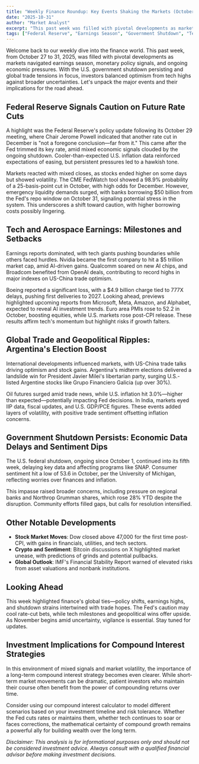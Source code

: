 ```yaml
---
title: "Weekly Finance Roundup: Key Events Shaking the Markets (October 27-31, 2025)"
date: "2025-10-31"
author: "Market Analyst"
excerpt: "This past week was filled with pivotal developments as markets navigated earnings season, monetary policy signals, and ongoing economic pressures. With the U.S. government shutdown persisting and global trade tensions in focus, investors balanced optimism from tech highs against broader uncertainties."
tags: ["Federal Reserve", "Earnings Season", "Government Shutdown", "Tech Stocks", "Global Trade"]
---
```


Welcome back to our weekly dive into the finance world. This past week, from October 27 to 31, 2025, was filled with pivotal developments as markets navigated earnings season, monetary policy signals, and ongoing economic pressures. With the U.S. government shutdown persisting and global trade tensions in focus, investors balanced optimism from tech highs against broader uncertainties. Let's unpack the major events and their implications for the road ahead.

## Federal Reserve Signals Caution on Future Rate Cuts

A highlight was the Federal Reserve's policy update following its October 29 meeting, where Chair Jerome Powell indicated that another rate cut in December is "not a foregone conclusion—far from it." This came after the Fed trimmed its key rate, amid mixed economic signals clouded by the ongoing shutdown. Cooler-than-expected U.S. inflation data reinforced expectations of easing, but persistent pressures led to a hawkish tone.

Markets reacted with mixed closes, as stocks ended higher on some days but showed volatility. The CME FedWatch tool showed a 98.9% probability of a 25-basis-point cut in October, with high odds for December. However, emergency liquidity demands surged, with banks borrowing $50 billion from the Fed's repo window on October 31, signaling potential stress in the system. This underscores a shift toward caution, with higher borrowing costs possibly lingering.

## Tech and Aerospace Earnings: Milestones and Setbacks

Earnings reports dominated, with tech giants pushing boundaries while others faced hurdles. Nvidia became the first company to hit a $5 trillion market cap, amid AI-driven gains. Qualcomm soared on new AI chips, and Broadcom benefited from OpenAI deals, contributing to record highs in major indexes on US-China trade optimism.

Boeing reported a significant loss, with a $4.9 billion charge tied to 777X delays, pushing first deliveries to 2027. Looking ahead, previews highlighted upcoming reports from Microsoft, Meta, Amazon, and Alphabet, expected to reveal AI investment trends. Euro area PMIs rose to 52.2 in October, boosting equities, while U.S. markets rose post-CPI release. These results affirm tech's momentum but highlight risks if growth falters.

## Global Trade and Geopolitical Ripples: Argentina's Election Boost

International developments influenced markets, with US-China trade talks driving optimism and stock gains. Argentina's midterm elections delivered a landslide win for President Javier Milei's libertarian party, surging U.S.-listed Argentine stocks like Grupo Financiero Galicia (up over 30%).

Oil futures surged amid trade news, while U.S. inflation hit 3.0%—higher than expected—potentially impacting Fed decisions. In India, markets eyed IIP data, fiscal updates, and U.S. GDP/PCE figures. These events added layers of volatility, with positive trade sentiment offsetting inflation concerns.

## Government Shutdown Persists: Economic Data Delays and Sentiment Dips

The U.S. federal shutdown, ongoing since October 1, continued into its fifth week, delaying key data and affecting programs like SNAP. Consumer sentiment hit a low of 53.6 in October, per the University of Michigan, reflecting worries over finances and inflation.

This impasse raised broader concerns, including pressure on regional banks and Northrop Grumman shares, which rose 28% YTD despite the disruption. Community efforts filled gaps, but calls for resolution intensified.

## Other Notable Developments

- **Stock Market Moves**: Dow closed above 47,000 for the first time post-CPI, with gains in financials, utilities, and tech sectors.
- **Crypto and Sentiment**: Bitcoin discussions on X highlighted market unease, with predictions of grinds and potential pullbacks.
- **Global Outlook**: IMF's Financial Stability Report warned of elevated risks from asset valuations and nonbank institutions.

## Looking Ahead

This week highlighted finance's global ties—policy shifts, earnings highs, and shutdown strains intertwined with trade hopes. The Fed's caution may cool rate-cut bets, while tech milestones and geopolitical wins offer upside. As November begins amid uncertainty, vigilance is essential. Stay tuned for updates.

## Investment Implications for Compound Interest Strategies

In this environment of mixed signals and market volatility, the importance of a long-term compound interest strategy becomes even clearer. While short-term market movements can be dramatic, patient investors who maintain their course often benefit from the power of compounding returns over time.

Consider using our compound interest calculator to model different scenarios based on your investment timeline and risk tolerance. Whether the Fed cuts rates or maintains them, whether tech continues to soar or faces corrections, the mathematical certainty of compound growth remains a powerful ally for building wealth over the long term.

*Disclaimer: This analysis is for informational purposes only and should not be considered investment advice. Always consult with a qualified financial advisor before making investment decisions.*